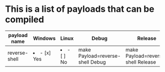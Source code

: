 # This is a list of payloads that can be compiled
| payload name | Windows | Linux | Debug | Release |
| --- | --- | --- | --- | --- |
| reverse-shell | <li>- [x] </li>  Yes| <li>- [ ] </li> No  | make Payload=reverse-shell Debug | make Payload=reverse-shell Release |
